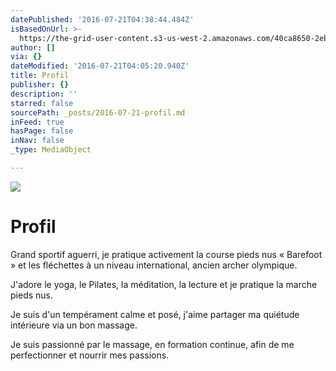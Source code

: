 ```yaml
---
datePublished: '2016-07-21T04:38:44.484Z'
isBasedOnUrl: >-
  https://the-grid-user-content.s3-us-west-2.amazonaws.com/40ca8650-2ebf-4375-ace1-535ecb3c2d0e.jpg
author: []
via: {}
dateModified: '2016-07-21T04:05:20.940Z'
title: Profil
publisher: {}
description: ''
starred: false
sourcePath: _posts/2016-07-21-profil.md
inFeed: true
hasPage: false
inNav: false
_type: MediaObject

---
```

![](https://imgflo.herokuapp.com/graph/vahj1ThiexotieMo/4ba434a7777b48e3ef15c610c3a2c423/croprotate.jpg?cropheight=3233&cropwidth=4149&degrees=0&input=https%3A%2F%2Fthe-grid-user-content.s3-us-west-2.amazonaws.com%2F40ca8650-2ebf-4375-ace1-535ecb3c2d0e.jpg&x=0&y=0)

# Profil

Grand sportif aguerri, je pratique activement la course pieds nus « Barefoot » et les fléchettes à un niveau international, ancien archer olympique.

J'adore le yoga, le Pilates, la méditation, la lecture et je pratique la marche pieds nus.

Je suis d'un tempérament calme et posé, j'aime partager ma quiétude intérieure via un bon massage.

Je suis passionné par le massage, en formation continue, afin de me perfectionner et nourrir mes passions.